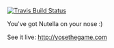 [![Travis Build Status](https://travis-ci.org/yosethegame/yosethegame.png?branch=master)](https://travis-ci.org/yosethegame/yosethegame)

You've got Nutella on your nose :) 

See it live: http://yosethegame.com
